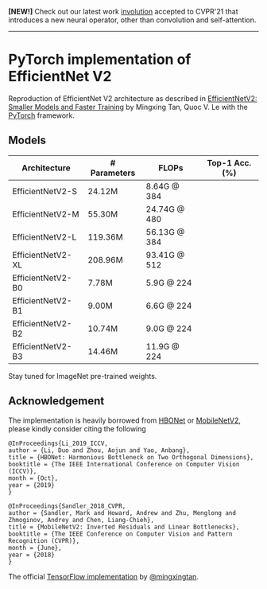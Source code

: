 **[NEW!]** Check out our latest work [involution](https://github.com/d-li14/involution) accepted to CVPR'21 that introduces a new neural operator, other than convolution and self-attention.

---

# PyTorch implementation of EfficientNet V2

Reproduction of EfficientNet V2 architecture as described in [EfficientNetV2: Smaller Models and Faster Training](https://arxiv.org/abs/2104.00298) by Mingxing Tan, Quoc V. Le with the [PyTorch](pytorch.org) framework.

## Models

| Architecture      | # Parameters | FLOPs | Top-1 Acc. (%) |
| ----------------- | ------------ | ------ | -------------------------- |
| EfficientNetV2-S    | 24.12M | 8.64G @ 384 |  |
| EfficientNetV2-M    | 55.30M | 24.74G @ 480 |  |
| EfficientNetV2-L    | 119.36M | 56.13G @ 384 |  |
| EfficientNetV2-XL    | 208.96M | 93.41G @ 512 |  |
| EfficientNetV2-B0 | 7.78M | 5.9G @ 224 | |
| EfficientNetV2-B1 | 9.00M | 6.6G @ 224 | |
| EfficientNetV2-B2 | 10.74M | 9.0G @ 224 | |
| EfficientNetV2-B3 | 14.46M | 11.9G @ 224  | |

Stay tuned for ImageNet pre-trained weights.

## Acknowledgement

The implementation is heavily borrowed from [HBONet](https://github.com/d-li14/HBONet) or [MobileNetV2](https://github.com/d-li14/mobilenetv2.pytorch), please kindly consider citing the following

```
@InProceedings{Li_2019_ICCV,
author = {Li, Duo and Zhou, Aojun and Yao, Anbang},
title = {HBONet: Harmonious Bottleneck on Two Orthogonal Dimensions},
booktitle = {The IEEE International Conference on Computer Vision (ICCV)},
month = {Oct},
year = {2019}
}
```
```
@InProceedings{Sandler_2018_CVPR,
author = {Sandler, Mark and Howard, Andrew and Zhu, Menglong and Zhmoginov, Andrey and Chen, Liang-Chieh},
title = {MobileNetV2: Inverted Residuals and Linear Bottlenecks},
booktitle = {The IEEE Conference on Computer Vision and Pattern Recognition (CVPR)},
month = {June},
year = {2018}
}
```

The official [TensorFlow implementation](https://github.com/google/automl/tree/master/efficientnetv2) by [@mingxingtan](https://github.com/mingxingtan).
